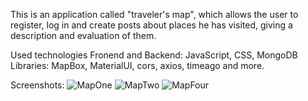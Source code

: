This is an application called "traveler's map", which allows the user to register, log in and create posts about places he has visited, giving a description and evaluation of them.

Used technologies Fronend and Backend: JavaScript, CSS, MongoDB
Libraries: MapBox, MaterialUI, cors, axios, timeago and more.

Screenshots: 
![MapOne](https://github.com/user-attachments/assets/96568158-f59e-4d43-8316-fbdc2f6bb592)
![MapTwo](https://github.com/user-attachments/assets/55d9af22-c14b-499f-9770-0ef656f5cc49)
![MapFour](https://github.com/user-attachments/assets/f3f07e5c-16ff-425c-843d-760bc9169609)

